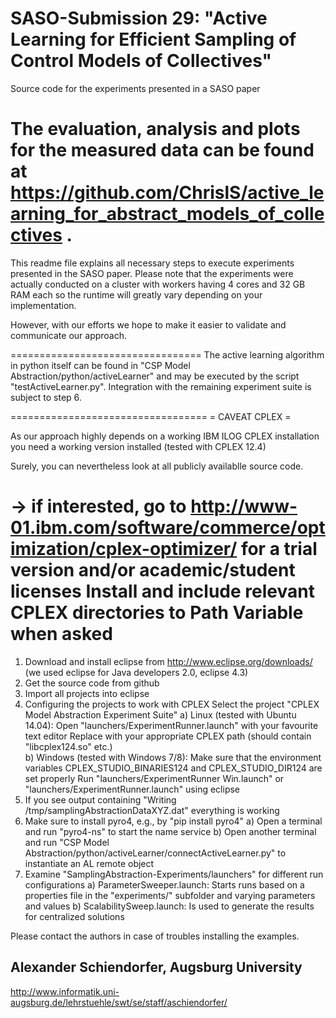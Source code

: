 # SASO-Submission 29: "Active Learning for Efficient Sampling of Control Models of Collectives"
Source code for the experiments presented in a SASO paper

The evaluation, analysis and plots for the measured data can be found 
at https://github.com/ChrislS/active_learning_for_abstract_models_of_collectives .
==========================

This readme file explains all necessary steps to execute
experiments presented in the SASO paper.
Please note that the experiments were actually conducted 
on a cluster with workers having 4 cores and 32 GB RAM each
so the runtime will greatly vary depending on your implementation.

However, with our efforts we hope to make it easier to validate and 
communicate our approach. 

=================================
The active learning algorithm in python itself can be found
in "CSP Model Abstraction/python/activeLearner" and may be executed
by the script "testActiveLearner.py". Integration with the remaining 
experiment suite is subject to step 6.

==================================
= CAVEAT CPLEX =

As our approach highly depends on 
a working IBM ILOG CPLEX installation
you need a working version installed (tested with CPLEX 12.4)

Surely, you can nevertheless look at
all publicly availablle source code. 

-> if interested, go to http://www-01.ibm.com/software/commerce/optimization/cplex-optimizer/
   for a trial version and/or academic/student licenses
   Install and include relevant CPLEX directories to Path Variable when asked
==================================

1. Download and install eclipse from http://www.eclipse.org/downloads/
   (we used eclipse for Java developers 2.0, eclipse 4.3)
2. Get the source code from github
3. Import all projects into eclipse
4. Configuring the projects to work with CPLEX
   Select the project "CPLEX Model Abstraction Experiment Suite"
   a) Linux (tested with Ubuntu 14.04): 
      Open "launchers/ExperimentRunner.launch" with your favourite text editor
      Replace
      <mapEntry key="LD_LIBRARY_PATH" value="/home/alexander/Programs/CPLEX/opl/bin/x86-64_sles10_4.1"/>
      with your appropriate CPLEX path (should contain "libcplex124.so" etc.)      
   b) Windows (tested with Windows 7/8):
      Make sure that the environment variables CPLEX_STUDIO_BINARIES124 and CPLEX_STUDIO_DIR124 are set properly
   Run "launchers/ExperimentRunner Win.launch" or "launchers/ExperimentRunner.launch" using eclipse
5. If you see output containing "Writing /tmp/samplingAbstractionDataXYZ.dat" everything is working
6. Make sure to install pyro4, e.g., by "pip install pyro4"
	a) Open a terminal and run "pyro4-ns" to start the name service
	b) Open another terminal and run "CSP Model Abstraction/python/activeLearner/connectActiveLearner.py" to instantiate an AL remote object
7. Examine "SamplingAbstraction-Experiments/launchers" for different run configurations
	a) ParameterSweeper.launch: Starts runs based on a properties file in the "experiments/" subfolder and varying parameters and values
	b) ScalabilitySweep.launch: Is used to generate the results for centralized solutions
	
Please contact the authors in case of troubles installing the examples.

Alexander Schiendorfer,
Augsburg University
----------------------------------

http://www.informatik.uni-augsburg.de/lehrstuehle/swt/se/staff/aschiendorfer/
